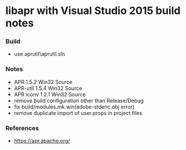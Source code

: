 # libapr with Visual Studio 2015 build notes

### Build

  - use aprutil\aprutil.sln

### Notes

  - APR 1.5.2 Win32 Source
  - APR-util 1.5.4 Win32 Source
  - APR iconv 1.2.1 Win32 Source
  - remove build configuration other than Release/Debug
  - fix build/modules.mk.win(adobe-stdenc.obj error)
  - remove duplicate import of user.props in project files

### References

  - https://apr.apache.org/